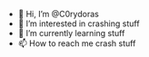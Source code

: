 - 👋 Hi, I’m @C0rydoras
- 👀 I’m interested in crashing stuff
- 🌱 I’m currently learning stuff
- 📫 How to reach me crash stuff

<!---
C0rydoras/C0rydoras is a ✨ special ✨ repository because its `README.md` (this file) appears on your GitHub profile.
You can click the Preview link to take a look at your changes.
--->
